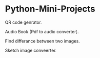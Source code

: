 # Python-Mini-Projects

QR code genrator. 

Audio Book (Pdf to audio converter).

Find differance between two images.

Sketch image conveerter.
